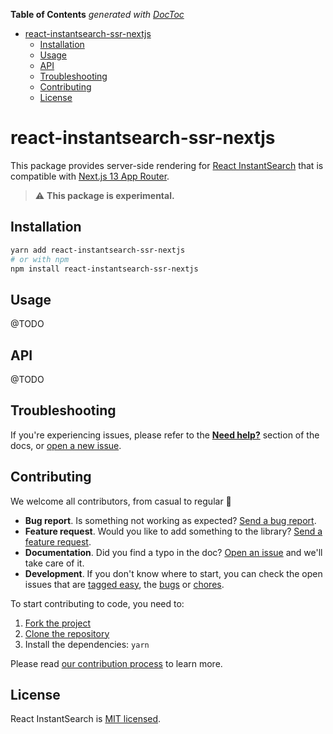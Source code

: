 <!-- START doctoc generated TOC please keep comment here to allow auto update -->
<!-- DON'T EDIT THIS SECTION, INSTEAD RE-RUN doctoc TO UPDATE -->
**Table of Contents**  *generated with [DocToc](https://github.com/thlorenz/doctoc)*

- [react-instantsearch-ssr-nextjs](#react-instantsearch-ssr-nextjs)
  - [Installation](#installation)
  - [Usage](#usage)
  - [API](#api)
  - [Troubleshooting](#troubleshooting)
  - [Contributing](#contributing)
  - [License](#license)

<!-- END doctoc generated TOC please keep comment here to allow auto update -->

# react-instantsearch-ssr-nextjs

This package provides server-side rendering for [React InstantSearch](https://www.algolia.com/doc/guides/building-search-ui/what-is-instantsearch/react/) that is compatible with [Next.js 13 App Router](https://nextjs.org/docs/app).

> :warning: **This package is experimental.**

## Installation

```sh
yarn add react-instantsearch-ssr-nextjs
# or with npm
npm install react-instantsearch-ssr-nextjs
```

## Usage

@TODO

## API

@TODO

## Troubleshooting

If you're experiencing issues, please refer to the [**Need help?**](https://algolia.com/doc/guides/building-search-ui/what-is-instantsearch/react/#need-help) section of the docs, or [open a new issue](https://github.com/algolia/instantsearch.js/issues/new?assignees=&labels=triage&template=BUG_REPORT.yml).

## Contributing

We welcome all contributors, from casual to regular 💙

- **Bug report**. Is something not working as expected? [Send a bug report][contributing-bugreport].
- **Feature request**. Would you like to add something to the library? [Send a feature request][contributing-featurerequest].
- **Documentation**. Did you find a typo in the doc? [Open an issue][contributing-newissue] and we'll take care of it.
- **Development**. If you don't know where to start, you can check the open issues that are [tagged easy][contributing-label-easy], the [bugs][contributing-label-bug] or [chores][contributing-label-chore].

To start contributing to code, you need to:

1.  [Fork the project](https://help.github.com/articles/fork-a-repo/)
1.  [Clone the repository](https://help.github.com/articles/cloning-a-repository/)
1.  Install the dependencies: `yarn`

Please read [our contribution process](https://github.com/algolia/instantsearch.js/blob/master/CONTRIBUTING.md) to learn more.

## License

React InstantSearch is [MIT licensed](../../LICENSE).

<!-- Links -->

[contributing-bugreport]: https://github.com/algolia/instantsearch.js/issues/new?template=BUG_REPORT.yml&labels=triage,Library%3A%20React+InstantSearch
[contributing-featurerequest]: https://github.com/algolia/instantsearch.js/discussions/new?category=ideas&labels=triage,Library%3A%20React+InstantSearch&title=Feature%20request%3A%20
[contributing-newissue]: https://github.com/algolia/instantsearch.js/issues/new?labels=triage,Library%3A%20React+InstantSearch
[contributing-label-easy]: https://github.com/algolia/instantsearch.js/issues?q=is%3Aopen+is%3Aissue+label%3A%22Difficulty%3A+Easy%22+label%3A%22Library%3A%20React+InstantSearch%22
[contributing-label-bug]: https://github.com/algolia/instantsearch.js/issues?q=is%3Aissue+is%3Aopen+label%3A%22Type%3A+Bug%22+label%3A%22Library%3A%20React+InstantSearch%22
[contributing-label-chore]: https://github.com/algolia/instantsearch.js/issues?q=is%3Aissue+is%3Aopen+label%3A%22Type%3A+Chore%22+label%3A%22Library%3A%20React+InstantSearch%22
